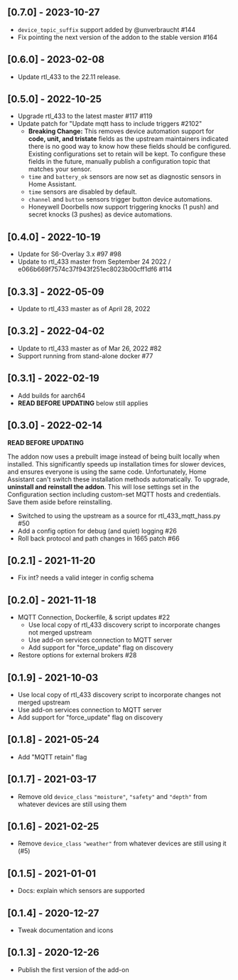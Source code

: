 ## [0.7.0] - 2023-10-27

* `device_topic_suffix` support added by @unverbraucht #144
* Fix pointing the next version of the addon to the stable version #164

## [0.6.0] - 2023-02-08

* Update rtl_433 to the 22.11 release.

## [0.5.0] - 2022-10-25

* Upgrade rtl_433 to the latest master #117 #119
* Update patch for "Update mqtt hass to include triggers #2102"
  * **Breaking Change:** This removes device automation support for **code, unit, and tristate** fields as the upstream maintainers indicated there is no good way to know how these fields should be configured. Existing configurations set to retain will be kept. To configure these fields in the future, manually publish a configuration topic that matches your sensor.
  * `time` and `battery_ok` sensors are now set as diagnostic sensors in Home Assistant.
  * `time` sensors are disabled by default.
  * `channel` and `button` sensors trigger button device automations.
  * Honeywell Doorbells now support triggering knocks (1 push) and secret knocks (3 pushes) as device automations.

## [0.4.0] - 2022-10-19

- Update for S6-Overlay 3.x #97 #98
- Update to rtl_433 master from September 24 2022 / e066b669f7574c37f943f251ec8023b00cff1df6 #114

## [0.3.3] - 2022-05-09

- Update to rtl_433 master as of April 28, 2022

## [0.3.2] - 2022-04-02

- Update to rtl_433 master as of Mar 26, 2022 #82
- Support running from stand-alone docker #77

## [0.3.1] - 2022-02-19

- Add builds for aarch64
- **READ BEFORE UPDATING** below still applies

## [0.3.0] - 2022-02-14

**READ BEFORE UPDATING**

The addon now uses a prebuilt image instead of being built locally when installed. This significantly speeds up installation times for slower devices, and ensures everyone is using the same code. Unfortunately, Home Assistant can't switch these installation methods automatically. To upgrade, **uninstall and reinstall the addon**. This will lose settings set in the Configuration section including custom-set MQTT hosts and credentials. Save them aside before reinstalling.

- Switched to using the upstream as a source for rtl_433_mqtt_hass.py #50
- Add a config option for debug (and quiet) logging #26
- Roll back protocol and path changes in 1665 patch #66

## [0.2.1] - 2021-11-20

- Fix int? needs a valid integer in config schema

## [0.2.0] - 2021-11-18

- MQTT Connection, Dockerfile, & script updates #22
  - Use local copy of rtl_433 discovery script to incorporate changes not merged upstream
  - Use add-on services connection to MQTT server
  - Add support for "force_update" flag on discovery
- Restore options for external brokers #28

## [0.1.9] - 2021-10-03

- Use local copy of rtl_433 discovery script to incorporate changes not merged upstream
- Use add-on services connection to MQTT server
- Add support for "force_update" flag on discovery

## [0.1.8] - 2021-05-24

- Add "MQTT retain" flag

## [0.1.7] - 2021-03-17

- Remove old `device_class` `"moisture"`, `"safety"` and `"depth"` from whatever devices are still using them

## [0.1.6] - 2021-02-25

- Remove `device_class` `"weather"` from whatever devices are still using it (#5)

## [0.1.5] - 2021-01-01

- Docs: explain which sensors are supported

## [0.1.4] - 2020-12-27

- Tweak documentation and icons

## [0.1.3] - 2020-12-26

- Publish the first version of the add-on
